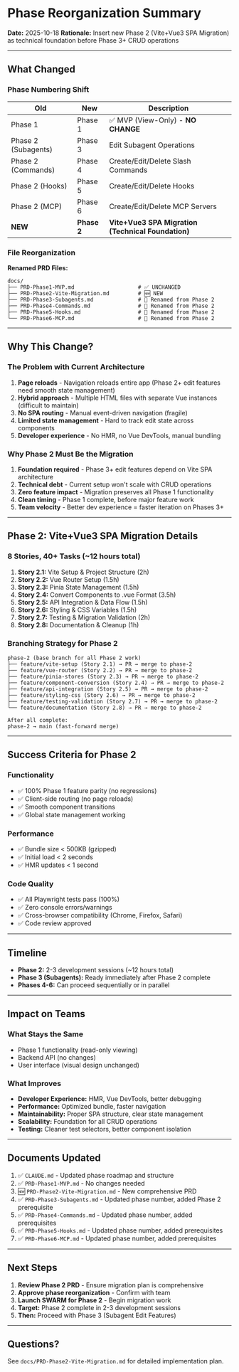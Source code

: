 # Phase Reorganization Summary

**Date:** 2025-10-18
**Rationale:** Insert new Phase 2 (Vite+Vue3 SPA Migration) as technical foundation before Phase 3+ CRUD operations

---

## What Changed

### Phase Numbering Shift

| Old | New | Description |
|-----|-----|-------------|
| Phase 1 | Phase 1 | ✅ MVP (View-Only) - **NO CHANGE** |
| Phase 2 (Subagents) | Phase 3 | Edit Subagent Operations |
| Phase 2 (Commands) | Phase 4 | Create/Edit/Delete Slash Commands |
| Phase 2 (Hooks) | Phase 5 | Create/Edit/Delete Hooks |
| Phase 2 (MCP) | Phase 6 | Create/Edit/Delete MCP Servers |
| **NEW** | **Phase 2** | **Vite+Vue3 SPA Migration (Technical Foundation)** |

### File Reorganization

**Renamed PRD Files:**
```
docs/
├── PRD-Phase1-MVP.md                    # ✅ UNCHANGED
├── PRD-Phase2-Vite-Migration.md         # 🆕 NEW
├── PRD-Phase3-Subagents.md              # 📝 Renamed from Phase 2
├── PRD-Phase4-Commands.md               # 📝 Renamed from Phase 2
├── PRD-Phase5-Hooks.md                  # 📝 Renamed from Phase 2
└── PRD-Phase6-MCP.md                    # 📝 Renamed from Phase 2
```

---

## Why This Change?

### The Problem with Current Architecture
1. **Page reloads** - Navigation reloads entire app (Phase 2+ edit features need smooth state management)
2. **Hybrid approach** - Multiple HTML files with separate Vue instances (difficult to maintain)
3. **No SPA routing** - Manual event-driven navigation (fragile)
4. **Limited state management** - Hard to track edit state across components
5. **Developer experience** - No HMR, no Vue DevTools, manual bundling

### Why Phase 2 Must Be the Migration
1. **Foundation required** - Phase 3+ edit features depend on Vite SPA architecture
2. **Technical debt** - Current setup won't scale with CRUD operations
3. **Zero feature impact** - Migration preserves all Phase 1 functionality
4. **Clean timing** - Phase 1 complete, before major feature work
5. **Team velocity** - Better dev experience = faster iteration on Phases 3+

---

## Phase 2: Vite+Vue3 SPA Migration Details

### 8 Stories, 40+ Tasks (~12 hours total)

1. **Story 2.1:** Vite Setup & Project Structure (2h)
2. **Story 2.2:** Vue Router Setup (1.5h)
3. **Story 2.3:** Pinia State Management (1.5h)
4. **Story 2.4:** Convert Components to .vue Format (3.5h)
5. **Story 2.5:** API Integration & Data Flow (1.5h)
6. **Story 2.6:** Styling & CSS Variables (1.5h)
7. **Story 2.7:** Testing & Migration Validation (2h)
8. **Story 2.8:** Documentation & Cleanup (1h)

### Branching Strategy for Phase 2

```
phase-2 (base branch for all Phase 2 work)
├── feature/vite-setup (Story 2.1) → PR → merge to phase-2
├── feature/vue-router (Story 2.2) → PR → merge to phase-2
├── feature/pinia-stores (Story 2.3) → PR → merge to phase-2
├── feature/component-conversion (Story 2.4) → PR → merge to phase-2
├── feature/api-integration (Story 2.5) → PR → merge to phase-2
├── feature/styling-css (Story 2.6) → PR → merge to phase-2
├── feature/testing-validation (Story 2.7) → PR → merge to phase-2
└── feature/documentation (Story 2.8) → PR → merge to phase-2

After all complete:
phase-2 → main (fast-forward merge)
```

---

## Success Criteria for Phase 2

### Functionality
- ✅ 100% Phase 1 feature parity (no regressions)
- ✅ Client-side routing (no page reloads)
- ✅ Smooth component transitions
- ✅ Global state management working

### Performance
- ✅ Bundle size < 500KB (gzipped)
- ✅ Initial load < 2 seconds
- ✅ HMR updates < 1 second

### Code Quality
- ✅ All Playwright tests pass (100%)
- ✅ Zero console errors/warnings
- ✅ Cross-browser compatibility (Chrome, Firefox, Safari)
- ✅ Code review approved

---

## Timeline

- **Phase 2:** 2-3 development sessions (~12 hours total)
- **Phase 3 (Subagents):** Ready immediately after Phase 2 complete
- **Phases 4-6:** Can proceed sequentially or in parallel

---

## Impact on Teams

### What Stays the Same
- Phase 1 functionality (read-only viewing)
- Backend API (no changes)
- User interface (visual design unchanged)

### What Improves
- **Developer Experience:** HMR, Vue DevTools, better debugging
- **Performance:** Optimized bundle, faster navigation
- **Maintainability:** Proper SPA structure, clear state management
- **Scalability:** Foundation for all CRUD operations
- **Testing:** Cleaner test selectors, better component isolation

---

## Documents Updated

1. ✅ `CLAUDE.md` - Updated phase roadmap and structure
2. ✅ `PRD-Phase1-MVP.md` - No changes needed
3. 🆕 `PRD-Phase2-Vite-Migration.md` - New comprehensive PRD
4. ✅ `PRD-Phase3-Subagents.md` - Updated phase number, added Phase 2 prerequisite
5. ✅ `PRD-Phase4-Commands.md` - Updated phase number, added prerequisites
6. ✅ `PRD-Phase5-Hooks.md` - Updated phase number, added prerequisites
7. ✅ `PRD-Phase6-MCP.md` - Updated phase number, added prerequisites

---

## Next Steps

1. **Review Phase 2 PRD** - Ensure migration plan is comprehensive
2. **Approve phase reorganization** - Confirm with team
3. **Launch SWARM for Phase 2** - Begin migration work
4. **Target:** Phase 2 complete in 2-3 development sessions
5. **Then:** Proceed with Phase 3 (Subagent Edit Features)

---

## Questions?

See `docs/PRD-Phase2-Vite-Migration.md` for detailed implementation plan.
